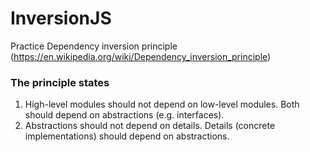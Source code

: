 # InversionJS
Practice Dependency inversion principle (https://en.wikipedia.org/wiki/Dependency_inversion_principle)

### The principle states
1. High-level modules should not depend on low-level modules. Both should depend on abstractions (e.g. interfaces).
2. Abstractions should not depend on details. Details (concrete implementations) should depend on abstractions.